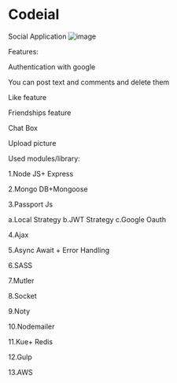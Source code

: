 # Codeial
Social Application
![image](https://user-images.githubusercontent.com/55282736/132902233-fda46a3b-2860-4df4-98c6-852dd006c61e.png)

Features:

Authentication with google 

You can post text and comments and delete them

Like feature

Friendships feature

Chat Box

Upload picture

Used modules/library:

1.Node JS+ Express 

2.Mongo DB+Mongoose

3.Passport Js

  a.Local Strategy
  b.JWT Strategy
  c.Google Oauth
  
4.Ajax

5.Async Await + Error Handling

6.SASS

7.Mutler

8.Socket

9.Noty

10.Nodemailer

11.Kue+ Redis

12.Gulp

13.AWS
